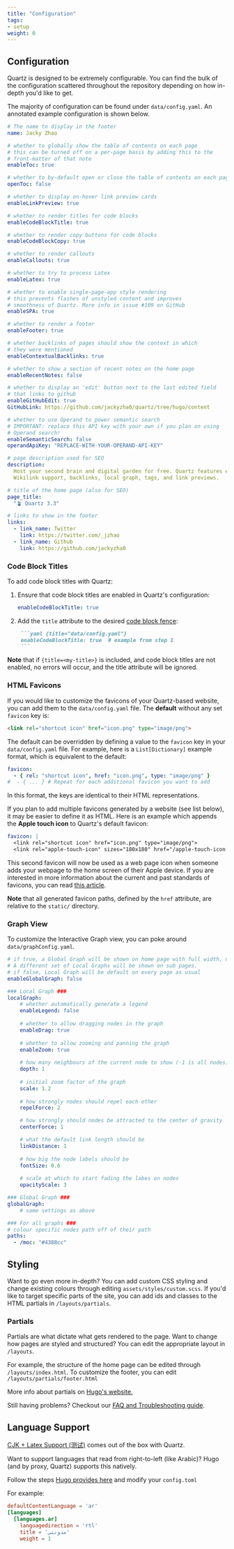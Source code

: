 ```yaml
---
title: "Configuration"
tags:
- setup
weight: 0
---
```


## Configuration
Quartz is designed to be extremely configurable. You can find the bulk of the configuration scattered throughout the repository depending on how in-depth you'd like to get.

The majority of configuration can be found under `data/config.yaml`. An annotated example configuration is shown below.

```yaml {title="data/config.yaml"}
# The name to display in the footer
name: Jacky Zhao

# whether to globally show the table of contents on each page
# this can be turned off on a per-page basis by adding this to the
# front-matter of that note
enableToc: true

# whether to by-default open or close the table of contents on each page
openToc: false

# whether to display on-hover link preview cards
enableLinkPreview: true

# whether to render titles for code blocks
enableCodeBlockTitle: true 

# whether to render copy buttons for code blocks
enableCodeBlockCopy: true 

# whether to render callouts
enableCallouts: true

# whether to try to process Latex
enableLatex: true

# whether to enable single-page-app style rendering
# this prevents flashes of unstyled content and improves
# smoothness of Quartz. More info in issue #109 on GitHub
enableSPA: true

# whether to render a footer
enableFooter: true

# whether backlinks of pages should show the context in which
# they were mentioned
enableContextualBacklinks: true

# whether to show a section of recent notes on the home page
enableRecentNotes: false

# whether to display an 'edit' button next to the last edited field
# that links to github
enableGitHubEdit: true
GitHubLink: https://github.com/jackyzha0/quartz/tree/hugo/content

# whether to use Operand to power semantic search
# IMPORTANT: replace this API key with your own if you plan on using
# Operand search!
enableSemanticSearch: false
operandApiKey: "REPLACE-WITH-YOUR-OPERAND-API-KEY"

# page description used for SEO
description:
  Host your second brain and digital garden for free. Quartz features extremely fast full-text search,
  Wikilink support, backlinks, local graph, tags, and link previews.

# title of the home page (also for SEO)
page_title:
  "🪴 Quartz 3.3"

# links to show in the footer
links:
  - link_name: Twitter
    link: https://twitter.com/_jzhao
  - link_name: Github
    link: https://github.com/jackyzha0
```

### Code Block Titles
To add code block titles with Quartz:

1. Ensure that code block titles are enabled in Quartz's configuration:

    ```yaml {title="data/config.yaml", linenos=false}
    enableCodeBlockTitle: true
    ```

2. Add the `title` attribute to the desired [code block
   fence](https://gohugo.io/content-management/syntax-highlighting/#highlighting-in-code-fences):

      ```markdown {linenos=false}
       ```yaml {title="data/config.yaml"}
       enableCodeBlockTitle: true  # example from step 1
       ```
      ```

**Note** that if `{title=<my-title>}` is included, and code block titles are not
enabled, no errors will occur, and the title attribute will be ignored.

### HTML Favicons
If you would like to customize the favicons of your Quartz-based website, you 
can add them to the `data/config.yaml` file. The **default** without any set 
`favicon` key is:

```html {title="layouts/partials/head.html", linenostart=15}
<link rel="shortcut icon" href="icon.png" type="image/png">
```

The default can be overridden by defining a value to the `favicon` key in your 
`data/config.yaml` file. For example, here is a `List[Dictionary]` example format, which is
equivalent to the default:

```yaml {title="data/config.yaml", linenos=false}
favicon:
  - { rel: "shortcut icon", href: "icon.png", type: "image/png" }
#  - { ... } # Repeat for each additional favicon you want to add
```

In this format, the keys are identical to their HTML representations.

If you plan to add multiple favicons generated by a website (see list below), it
may be easier to define it as HTML. Here is an example which appends the 
**Apple touch icon** to Quartz's default favicon:

```yaml {title="data/config.yaml", linenos=false}
favicon: |
  <link rel="shortcut icon" href="icon.png" type="image/png">
  <link rel="apple-touch-icon" sizes="180x180" href="/apple-touch-icon.png">
```

This second favicon will now be used as a web page icon when someone adds your 
webpage to the home screen of their Apple device. If you are interested in more 
information about the current and past standards of favicons, you can read 
[this article](https://www.emergeinteractive.com/insights/detail/the-essentials-of-favicons/).

**Note** that all generated favicon paths, defined by the `href` 
attribute, are relative to the `static/` directory.

### Graph View
To customize the Interactive Graph view, you can poke around `data/graphConfig.yaml`.

```yaml {title="data/graphConfig.yaml"}
# if true, a Global Graph will be shown on home page with full width, no backlink.
# A different set of Local Graphs will be shown on sub pages.
# if false, Local Graph will be default on every page as usual
enableGlobalGraph: false

### Local Graph ###
localGraph:
    # whether automatically generate a legend
    enableLegend: false
    
    # whether to allow dragging nodes in the graph
    enableDrag: true
    
    # whether to allow zooming and panning the graph
    enableZoom: true
    
    # how many neighbours of the current node to show (-1 is all nodes)
    depth: 1
    
    # initial zoom factor of the graph
    scale: 1.2
    
    # how strongly nodes should repel each other
    repelForce: 2

    # how strongly should nodes be attracted to the center of gravity
    centerForce: 1

    # what the default link length should be
    linkDistance: 1
    
    # how big the node labels should be
    fontSize: 0.6
    
    # scale at which to start fading the labes on nodes
    opacityScale: 3

### Global Graph ###
globalGraph:
	# same settings as above

### For all graphs ###
# colour specific nodes path off of their path
paths:
  - /moc: "#4388cc"
```


## Styling
Want to go even more in-depth? You can add custom CSS styling and change existing colours through editing `assets/styles/custom.scss`. If you'd like to target specific parts of the site, you can add ids and classes to the HTML partials in `/layouts/partials`. 

### Partials
Partials are what dictate what gets rendered to the page. Want to change how pages are styled and structured? You can edit the appropriate layout in `/layouts`.

For example, the structure of the home page can be edited through `/layouts/index.html`. To customize the footer, you can edit `/layouts/partials/footer.html`

More info about partials on [Hugo's website.](https://gohugo.io/templates/partials/)

Still having problems? Checkout our [FAQ and Troubleshooting guide](notes/11_PKM/troubleshooting.md).

## Language Support
[CJK + Latex Support (测试)](notes/11_PKM/CJK%20+%20Latex%20Support%20(测试).md) comes out of the box with Quartz.

Want to support languages that read from right-to-left (like Arabic)? Hugo (and by proxy, Quartz) supports this natively.

Follow the steps [Hugo provides here](https://gohugo.io/content-management/multilingual/#configure-languages) and modify your `config.toml`

For example:

```toml
defaultContentLanguage = 'ar'
[languages]
  [languages.ar]
    languagedirection = 'rtl'
    title = 'مدونتي'
    weight = 1
```
